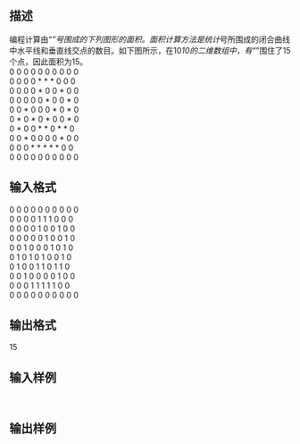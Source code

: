 ## 描述

编程计算由“*”号围成的下列图形的面积。面积计算方法是统计*号所围成的闭合曲线中水平线和垂直线交点的数目。如下图所示，在10*10的二维数组中，有“*”围住了15个点，因此面积为15。<br /> 0 0 0 0 0 0 0 0 0 0<br /> 0 0 0 0 * * * 0 0 0<br /> 0 0 0 0 * 0 0 * 0 0<br /> 0 0 0 0 0 * 0 0 * 0<br /> 0 0 * 0 0 0 * 0 * 0<br /> 0 * 0 * 0 * 0 0 * 0<br /> 0 * 0 0 * * 0 * * 0<br /> 0 0 * 0 0 0 0 * 0 0<br /> 0 0 0 * * * * * 0 0<br /> 0 0 0 0 0 0 0 0 0 0<br />

## 输入格式

0 0 0 0 0 0 0 0 0 0<br /> 0 0 0 0 1 1 1 0 0 0<br /> 0 0 0 0 1 0 0 1 0 0<br /> 0 0 0 0 0 1 0 0 1 0<br /> 0 0 1 0 0 0 1 0 1 0<br /> 0 1 0 1 0 1 0 0 1 0<br /> 0 1 0 0 1 1 0 1 1 0<br /> 0 0 1 0 0 0 0 1 0 0<br /> 0 0 0 1 1 1 1 1 0 0<br /> 0 0 0 0 0 0 0 0 0 0<br />

## 输出格式

15

## 输入样例

```plaintext
 
```

## 输出样例

```plaintext
 
```



 



 

